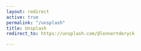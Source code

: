 ```yaml
---
layout: redirect
active: true
permalink: "/unsplash"
title: Unsplash
redirect_to: https://unsplash.com/@lennertderyck

---
```

